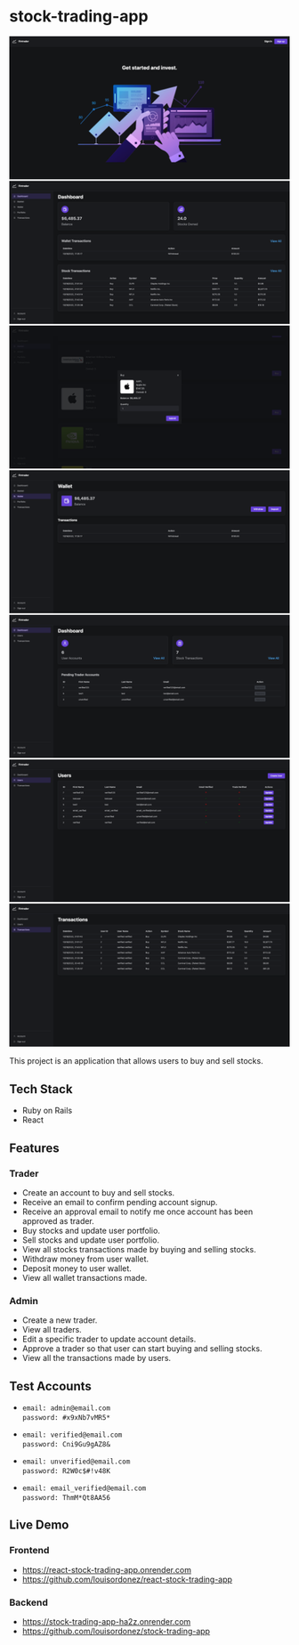 # stock-trading-app

![Screenshot](https://github.com/louisordonez/react-stock-trading-app/blob/main/src/assets/screenshots/landing.png)
![Screenshot](https://github.com/louisordonez/react-stock-trading-app/blob/main/src/assets/screenshots/user/user_dashboard.png)
![Screenshot](https://github.com/louisordonez/react-stock-trading-app/blob/main/src/assets/screenshots/user/user_market.png)
![Screenshot](https://github.com/louisordonez/react-stock-trading-app/blob/main/src/assets/screenshots/user/user_wallet.png)
![Screenshot](https://github.com/louisordonez/react-stock-trading-app/blob/main/src/assets/screenshots/admin/admin_dashboard.png)
![Screenshot](https://github.com/louisordonez/react-stock-trading-app/blob/main/src/assets/screenshots/admin/admin_users.png)
![Screenshot](https://github.com/louisordonez/react-stock-trading-app/blob/main/src/assets/screenshots/admin/admin_transactions.png)

This project is an application that allows users to buy and sell stocks.

## Tech Stack

- Ruby on Rails
- React

## Features

### Trader

- Create an account to buy and sell stocks.
- Receive an email to confirm pending account signup.
- Receive an approval email to notify me once account has been approved as trader.
- Buy stocks and update user portfolio.
- Sell stocks and update user portfolio.
- View all stocks transactions made by buying and selling stocks.
- Withdraw money from user wallet.
- Deposit money to user wallet.
- View all wallet transactions made.

### Admin

- Create a new trader.
- View all traders.
- Edit a specific trader to update account details.
- Approve a trader so that user can start buying and selling stocks.
- View all the transactions made by users.

## Test Accounts

- `email: admin@email.com`  
  `password: #x9xNb7vMR5*`

- `email: verified@email.com`  
  `password: Cni9Gu9gAZ8&`

- `email: unverified@email.com`  
  `password: R2W0c$#!v48K`

- `email: email_verified@email.com`  
  `password: ThmM*Qt8AA56`

## Live Demo

### Frontend

- https://react-stock-trading-app.onrender.com
- https://github.com/louisordonez/react-stock-trading-app

### Backend

- https://stock-trading-app-ha2z.onrender.com
- https://github.com/louisordonez/stock-trading-app
